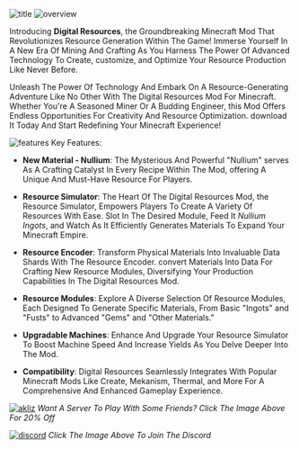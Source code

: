 ![title](https://imgur.com/1ct1dtw.png)
![overview](https://imgur.com/xT5PfTO.png)

 Introducing **Digital Resources**, the Groundbreaking Minecraft Mod That Revolutionizes Resource Generation Within The Game! Immerse Yourself In A New Era Of Mining And Crafting As You Harness The Power Of Advanced Technology To Create, customize, and Optimize Your Resource Production Like Never Before.

 Unleash The Power Of Technology And Embark On A Resource-Generating Adventure Like No Other With The Digital Resources Mod For Minecraft. Whether You're A Seasoned Miner Or A Budding Engineer, this Mod Offers Endless Opportunities For Creativity And Resource Optimization. download It Today And Start Redefining Your Minecraft Experience!

![features](https://imgur.com/rfCOFK2.png)
Key Features:

- **New Material - Nullium**: The Mysterious And Powerful "Nullium" serves As A Crafting Catalyst In Every Recipe Within The Mod, offering A Unique And Must-Have Resource For Players.

- **Resource Simulator**: The Heart Of The Digital Resources Mod, the Resource Simulator, Empowers Players To Create A Variety Of Resources With Ease. Slot In The Desired Module, Feed It *Nullium Ingots*, and Watch As It Efficiently Generates Materials To Expand Your Minecraft Empire.

- **Resource Encoder**: Transform Physical Materials Into Invaluable Data Shards With The Resource Encoder. convert Materials Into Data For Crafting New Resource Modules, Diversifying Your Production Capabilities In The Digital Resources Mod.

- **Resource Modules**: Explore A Diverse Selection Of Resource Modules, Each Designed To Generate Specific Materials, From Basic "Ingots" and "Fusts" to Advanced "Gems" and "Other Materials."

- **Upgradable Machines**: Enhance And Upgrade Your Resource Simulator To Boost Machine Speed And Increase Yields As You Delve Deeper Into The Mod.

- **Compatibility**: Digital Resources Seamlessly Integrates With Popular Minecraft Mods Like Create, Mekanism, Thermal, and More For A Comprehensive And Enhanced Gameplay Experience.

[![akliz](https://imgur.com/NWLXkWp.png)](https://www.akliz.net/cryptic)
_Want A Server To Play With Some Friends? Click The Image Above For 20% Off_

[![discord](https://imgur.com/rY5TNzF.png)](https://discord.gg/834pwJ9)
_Click The Image Above To Join The Discord_
